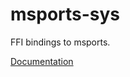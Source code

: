 # msports-sys #
FFI bindings to msports.

[Documentation](https://retep998.github.io/doc/msports-sys/)
